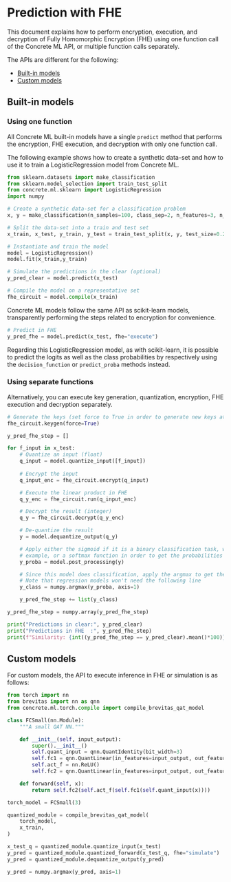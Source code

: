 # Prediction with FHE

This document explains how to perform encryption, execution, and decryption of Fully Homomorphic Encryption (FHE) using one function call of the Concrete ML API, or multiple function calls separately.

The APIs are different for the following:

* [Built-in models](prediction_with_fhe.md#built-in-models)
* [Custom models](prediction_with_fhe.md#custom-models)

## Built-in models

### Using one function

All Concrete ML built-in models have a single `predict` method that performs the encryption, FHE execution, and decryption with only one function call.

The following example shows how to create a synthetic data-set and how to use it to train a LogisticRegression model from Concrete ML.

```python
from sklearn.datasets import make_classification
from sklearn.model_selection import train_test_split
from concrete.ml.sklearn import LogisticRegression
import numpy

# Create a synthetic data-set for a classification problem
x, y = make_classification(n_samples=100, class_sep=2, n_features=3, n_informative=3, n_redundant=0, random_state=42)

# Split the data-set into a train and test set
x_train, x_test, y_train, y_test = train_test_split(x, y, test_size=0.2, random_state=42)

# Instantiate and train the model
model = LogisticRegression()
model.fit(x_train,y_train)

# Simulate the predictions in the clear (optional)
y_pred_clear = model.predict(x_test)

# Compile the model on a representative set
fhe_circuit = model.compile(x_train)
```

Concrete ML models follow the same API as scikit-learn models, transparently performing the steps related to encryption for convenience.

```python
# Predict in FHE
y_pred_fhe = model.predict(x_test, fhe="execute")
```

Regarding this LogisticRegression model, as with scikit-learn, it is possible to predict the logits as well as the class probabilities by respectively using the `decision_function` or `predict_proba` methods instead.

### Using separate functions

Alternatively, you can execute key generation, quantization, encryption, FHE execution and decryption separately.

```python
# Generate the keys (set force to True in order to generate new keys at each execution)
fhe_circuit.keygen(force=True)

y_pred_fhe_step = []

for f_input in x_test:
    # Quantize an input (float)
    q_input = model.quantize_input([f_input])
    
    # Encrypt the input
    q_input_enc = fhe_circuit.encrypt(q_input)

    # Execute the linear product in FHE 
    q_y_enc = fhe_circuit.run(q_input_enc)

    # Decrypt the result (integer)
    q_y = fhe_circuit.decrypt(q_y_enc)

    # De-quantize the result
    y = model.dequantize_output(q_y)

    # Apply either the sigmoid if it is a binary classification task, which is the case in this 
    # example, or a softmax function in order to get the probabilities (in the clear)
    y_proba = model.post_processing(y)

    # Since this model does classification, apply the argmax to get the class predictions (in the clear)
    # Note that regression models won't need the following line
    y_class = numpy.argmax(y_proba, axis=1)

    y_pred_fhe_step += list(y_class)

y_pred_fhe_step = numpy.array(y_pred_fhe_step)

print("Predictions in clear:", y_pred_clear)
print("Predictions in FHE  :", y_pred_fhe_step)
print(f"Similarity: {int((y_pred_fhe_step == y_pred_clear).mean()*100)}%")
```

## Custom models

For custom models, the API to execute inference in FHE or simulation is as follows:

```python
from torch import nn
from brevitas import nn as qnn
from concrete.ml.torch.compile import compile_brevitas_qat_model

class FCSmall(nn.Module):
    """A small QAT NN."""

    def __init__(self, input_output):
        super().__init__()
        self.quant_input = qnn.QuantIdentity(bit_width=3)
        self.fc1 = qnn.QuantLinear(in_features=input_output, out_features=input_output, weight_bit_width=3, bias=True)
        self.act_f = nn.ReLU()
        self.fc2 = qnn.QuantLinear(in_features=input_output, out_features=input_output, weight_bit_width=3, bias=True)

    def forward(self, x):
        return self.fc2(self.act_f(self.fc1(self.quant_input(x))))

torch_model = FCSmall(3)

quantized_module = compile_brevitas_qat_model(
    torch_model,
    x_train,
)

x_test_q = quantized_module.quantize_input(x_test)
y_pred = quantized_module.quantized_forward(x_test_q, fhe="simulate")
y_pred = quantized_module.dequantize_output(y_pred)

y_pred = numpy.argmax(y_pred, axis=1)
```
